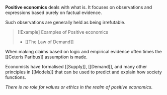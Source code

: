 **Positive economics** deals with what is. It focuses on observations and expressions
based purely on factual evidence. 

Such observations are generally held as being irrefutable.

> [!Example] Examples of Positive economics
> - [[The Law of Demand]]

When making claims based on logic and empirical evidence often times the [[Ceteris Paribus]] assumption is made.

Economists have formalised [[Supply]], [[Demand]], and many other principles in [[Models]]
that can be used to predict and explain how society functions.

*There is no role for values or ethics in the realm of positive economics.*